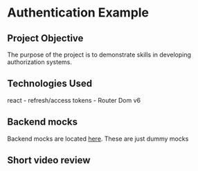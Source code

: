 # Authentication Example

## Project Objective

The purpose of the project is to demonstrate skills in developing authorization systems.

## Technologies Used

react - refresh/access tokens - Router Dom v6

## Backend mocks

Backend mocks are located [here](https://github.com/Relativelie/auth_back). These are just dummy mocks

## Short video review
